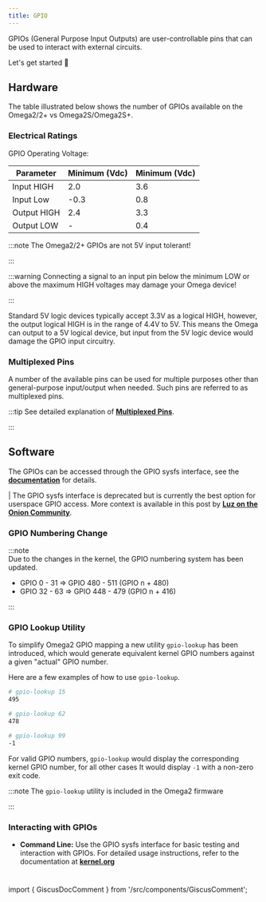 ```yaml
---
title: GPIO
---
```


GPIOs (General Purpose Input Outputs) are user-controllable pins that can be used to interact with external circuits.

Let's get started 🚀

## Hardware

The table illustrated below shows the number of GPIOs available on the Omega2/2+ vs Omega2S/Omega2S+.

### Electrical Ratings

GPIO Operating Voltage:

| Parameter  | Minimum (Vdc) | Minimum (Vdc) |  
|------------|---------------|---------------|
|Input HIGH  | 2.0           | 3.6           |
|Input Low   |-0.3           | 0.8           |
|Output HIGH | 2.4           | 3.3           |
|Output LOW  | -             | 0.4           |

:::note 
The Omega2/2+ GPIOs are not 5V input tolerant!

:::

:::warning
Connecting a signal to an input pin below the minimum LOW or above the maximum HIGH voltages may damage your Omega device!

:::

Standard 5V logic devices typically accept 3.3V as a logical HIGH, however, the output logical HIGH is in the range of 4.4V to 5V. This means the Omega can output to a 5V logical device, but input from the 5V logic device would damage the GPIO input circuitry.

### Multiplexed Pins

A number of the available pins can be used for multiple purposes other than general-purpose input/output when needed. Such pins are referred to as multiplexed pins.

:::tip
See detailed explanation of [**Multiplexed Pins**](./pin-multiplexing.md).

:::

## Software

The GPIOs can be accessed through the GPIO sysfs interface, see the [**documentation**](https://www.kernel.org/doc/Documentation/gpio/sysfs.txt) for details. 

| The GPIO sysfs interface is deprecated but is currently the best option for userspace GPIO access. More context is available in this post by [**Luz on the Onion Community**](https://community.onion.io/topic/4892/can-bus-using-mcp2515-with-omega2/13).

### GPIO Numbering Change

:::note  
Due to the changes in the kernel, the GPIO numbering system has been updated.  
 - GPIO 0 - 31 ⇒ GPIO 480 - 511 (GPIO n + 480)
 - GPIO 32 - 63 ⇒ GPIO 448 - 479 (GPIO n + 416)

:::

### GPIO Lookup Utility

To simplify Omega2 GPIO mapping a new utility `gpio-lookup` has been introduced, which would generate equivalent kernel GPIO numbers against a given "actual" GPIO number.

Here are a few examples of how to use `gpio-lookup`.

```bash
# gpio-lookup 15
495

# gpio-lookup 62
478

# gpio-lookup 99
-1
```
For valid GPIO numbers, `gpio-lookup` would display the corresponding kernel GPIO number, for all other cases It would display `-1` with a non-zero exit code.

:::note
The `gpio-lookup` utility is included in the Omega2 firmware

:::

### Interacting with GPIOs

 - **Command Line:** Use the GPIO sysfs interface for basic testing and interaction with GPIOs. For detailed usage instructions, refer to the documentation at [**kernel.org**](http://kernel.org)

<!-- comment section -->
#
import { GiscusDocComment } from '/src/components/GiscusComment';

<GiscusDocComment /> 